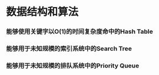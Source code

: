 # 数据结构和算法

### 能够使用关键字以O(1)的时间复杂度命中的Hash Table

### 能够用于未知规模的索引系统中的Search Tree

### 能够用于未知规模的排队系统中的Priority Queue
